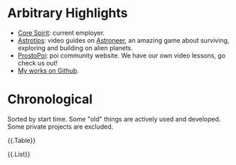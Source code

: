 # Arbitrary Highlights

* [Core Spirit](https://corespirit.com): current employer.
* [Astrotips](https://www.youtube.com/playlist?list=PLfygJGWNJ-9WaNWXim4P7lLwZ0ooSWLQ4): video guides on [Astroneer](https://astroneer.space), an amazing game about surviving, exploring and building on alien planets.
* [ProstoPoi](http://prostopoi.ru): poi community website. We have our own video lessons, go check us out!
* [My works on Github](https://github.com/mitranim?tab=repositories).

# Chronological

Sorted by start time. Some "old" things are actively used and developed. Some private projects are excluded.

<!-- TODO: try to make compatible with screen readers. -->

{{.Table}}

{{.List}}
